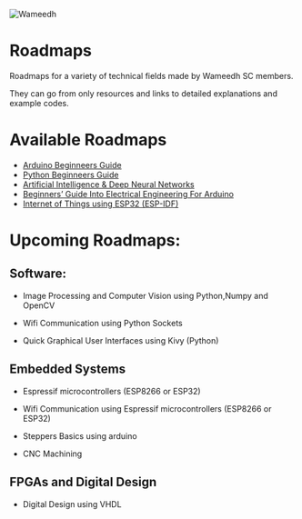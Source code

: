 ![Wameedh](https://i.ibb.co/wyKRMdC/Wameedh.png)
# Roadmaps
Roadmaps for a variety of technical fields made by Wameedh SC members.

They can go from only resources and links to detailed explanations and example codes.


# Available Roadmaps
- [Arduino Beginneers Guide](https://github.com/dahmadjid/Wameedh-Roadmaps/tree/main/Arduino)
- [Python Beginneers Guide](https://github.com/dahmadjid/Wameedh-Roadmaps/tree/main/python)
- [Artificial Intelligence & Deep Neural Networks](https://github.com/mounirouadi/Deep-learning-for-computer-vision-workshop-V2.0)
- [Beginners’ Guide Into Electrical Engineering For Arduino](https://github.com/dahmadjid/Wameedh-Roadmaps/tree/main/Electrical%20Engineering)
- [Internet of Things using ESP32 (ESP-IDF)](https://github.com/dahmadjid/Wameedh-Roadmaps/tree/main/IoT)

# Upcoming Roadmaps:
## Software:


- Image Processing and Computer Vision using Python,Numpy and OpenCV

- Wifi Communication using Python Sockets

- Quick Graphical User Interfaces using Kivy (Python)



## Embedded Systems
- Espressif microcontrollers (ESP8266 or ESP32)

- Wifi Communication using Espressif microcontrollers (ESP8266 or ESP32)

- Steppers Basics using arduino

- CNC Machining 




## FPGAs and Digital Design
- Digital Design using VHDL
